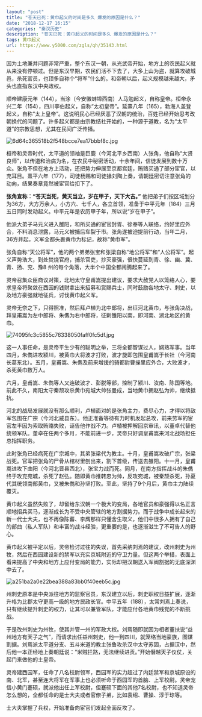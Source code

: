 ```yaml
---
layout: "post"
title: "苍天已死：黄巾起义的时间是多久 爆发的原因是什么？"
date: "2018-12-17 16:15"
categories: "秦汉历史"
description: "苍天已死：黄巾起义的时间是多久 爆发的原因是什么？"
tags: 黄巾起义
url: https://www.y5000.com/zgls/qh/35143.html
---
```






因为土地兼并问题非常严重，整个东汉一朝，从光武帝开始，地方上的农民起义就从来没有停顿过。但是东汉早期，农民们活不下去了，大多上山为盗，就算攻破城邑，杀死官员，也顶多自称个“将军”什么的。和帝朝以后，起义规模越来越大，矛头也直指东汉中央政权。

顺帝建康元年（144），当涂（今安徽蚌埠西南）人马勉起义，自称皇帝。桓帝永兴二年（154），四川李伯起义，自称“太初皇帝”。延熹八年（165），勃海人盖登起义，自称“太上皇帝”。这说明民心已经厌恶了汉朝的统治，百姓已经开始思考改朝换代的问题了。许多起义都是由宗教结社开始的，一种源于道教，名为“太平道”的宗教思想，尤其在民间广泛传播。

![6d64c365518b2f548bcce7ea17bbbf8c.jpg](https://img.y5000.com/uploads/allimg/181019/6d64c365518b2f548bcce7ea17bbbf8c.jpg)

桓帝和灵帝时代，太平道的领袖是巨鹿（今河北平乡西南）人张角，他自称“大贤良师”，以传道和治病为名，在农民中秘密活动，十余年间，信徒发展到数十万众。张角不但在地方上活动，还把势力伸展至京都宫廷，贿赂买通了部分宦官，以充耳目。熹平六年（177），司徒杨赐和司徒掾刘陶上奏，请朝廷密切注意张角的动向，结果奏章竟然被宦官给扣下了。

 **张角宣称：“苍天当死，黄天当立，岁在甲子，天下大吉。”**
他把弟子们按区域划分为36方，大方万余人，小方六、七千人，各立首领，准备于中平元年（184）三月五日同时发动起义。中平元年是农历甲子年，所以说“岁在甲子”。

他派大弟子马元义进入雒阳，和所买通的宦官封胥、徐奉等人联络，约好里应外合，不料消息泄露，马元义被捕后车裂于市。张角遂被迫提前行动，当年二月，36方并起，义军全都头裹黄巾为标记，故称“黄巾军”。

张角自称“天公将军”，他的两个弟弟张宝和张梁自称“地公将军”和“人公将军”。起义声势浩大，到处焚烧官府，捕杀官吏，抄灭豪强，很快蔓延到青、徐、幽、冀、青、扬、兖、豫8
州的每个角落，大半个中国全都闹腾起来了。

灵帝召集众臣商议对策，北地太守皇甫嵩提出建议，要求大赦党人以笼络人心，要求皇帝将聚敛在西园的钱财拿出来招募和赏赐兵士，同时鼓励各地太守、刺史，以及地方豪强就地征兵，讨伐黄巾起义军。

灵帝无奈之下，只得照准，然后拜卢植为北中郎将，出征河北黄巾，与张角决战，拜皇甫嵩为左中郎将、朱儁为右中郎将，征剿雒阳以南，即河南、湖北地区的黄巾。

![74095fc3c5855c76338050faff0fc5df.jpg](https://img.y5000.com/uploads/allimg/181019/74095fc3c5855c76338050faff0fc5df.jpg)

这一人事任命，是灵帝平生少有的聪明之举，三将全都智谋过人，娴熟军事。当年四月，朱儁进攻颍川，被黄巾大将波才打败，波才旋即包围皇甫嵩于长社（今河南长葛东北）。五月，皇甫嵩、朱儁及前来增援的骑都尉曹操里应外合，大败波才，杀死黄巾数万人。

六月，皇甫嵩、朱儁等人又连破波才、彭脱等部，控制了颍川、汝南、陈国等地。前此不久，南阳太守秦颉攻杀黄巾宛城大帅张曼成，当地黄巾拥赵弘为帅，继续抵抗。

河北的战局发展就没有那么顺利，卢植面对的是张角主力，费尽心力，才得以将敌军包围在广宗（今河北威县东）。他正准备等待有力时机发起总攻，前来劳军的宦官左丰因为索取贿赂失败，诬告他作战不力。卢植被押解回京审讯，以董卓代替他统领军队。董卓在任两个多月，不能前进一步，灵帝只好调皇甫嵩来河北战场担任总指挥职务。

此时张角已经病死在广宗城中，其弟张梁代为教主。十月，皇甫嵩攻破广宗，张梁战死。官军把张角的尸骨从棺材里刨出来，割下首级，传送去雒阳。十一月，皇甫嵩进攻下曲阳（今河北晋县西北），张宝力战而死。同月，在南方指挥战斗的朱儁终于攻克宛城，杀死了赵弘。随即黄巾推韩忠为帅，反攻宛城，被秦颉杀死，孙夏代其统领南部黄巾，又被朱儁和孙坚打败。至此，坚持了9个月后，黄巾主力陆续覆灭。

黄巾起义虽然失败了，却留给东汉朝一个极大的变局，各地官员和豪强得以名正言顺地招兵买马，逐渐成长为不受中央管辖的地方割据势力。而于战争中成长起来的新一代士大夫，也不再像陈蕃、李膺那样只懂舍生取义，他们中很多人拥有了自己的部曲（私人军队）和丰富的战斗经验，更重要的是，也逐渐滋生了不可告人的野心。

黄巾起义被平定以后，灵帝检讨过往的失误，首先采纳刘焉的建议，改州刺史为州牧，然后在西园建设新的禁军以充实京城附近的守卫力量。但这两个举措，表面上看来提高了中央和地方上应付变局的能力，实际却把汉朝送入军阀割据的无底深渊中去了。

![a251ba2a0e22bea388a83bb0f40eeb5c.jpg](https://img.y5000.com/uploads/allimg/181019/a251ba2a0e22bea388a83bb0f40eeb5c.jpg)

州刺史原本是中央派往地方的监察官员，东汉建立以后，刺史职权日益扩展，逐渐升格为比郡太守更高一级的地方民政长官。中平五年（188），太常刘焉上奏说，只有继续提升刺史的权力，让其可以兼管军队，才能应付各地黄巾残党的不断挑战。

于是改州刺史为州牧，使其并管一州的军政大权。刘焉随即就因为相者董扶说“益州地方有天子之气”，而请求出任益州刺史，他一到四川，就笼络当地豪族，图谋割据。刘焉派太平道分支、五斗米道的教主张鲁攻杀汉中太守苏固，占据汉中，然后他一本正经地上奏朝廷说：“米贼拦路，无法继续进贡。”开始僭越天子仪仗，关起门来做他的土皇帝。

灵帝建西园军，任命了八名校尉领军，西园军的实力超过了内廷禁军和京城原设的南、北军，甚至连大将军在军事上也必须听命于西园军的首脑、上军校尉。灵帝宠信小黄门蹇硕，就派他出任上军校尉，但蹇硕下面的其他7名校尉，也不知道灵帝怎么想的，全都任命的是士大夫或者官僚子弟，比如袁绍、曹操、淳于琼等。

士大夫掌握了兵权，开始准备向宦官们发起全面反攻了。
